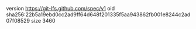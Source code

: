 version https://git-lfs.github.com/spec/v1
oid sha256:22b5a19ebd0cc2ad9ff64d648f201335f5aa943862fb001e8244c2ad07f08529
size 3460
